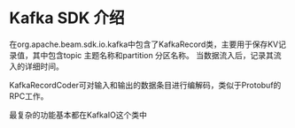 # Kafka SDK 介绍

在org.apache.beam.sdk.io.kafka中包含了KafkaRecord类，主要用于保存KV记录值，其中包含topic 主题名称和partition 分区名称。
当数据流入后，记录其流入的详细时间。

KafkaRecordCoder可对输入和输出的数据条目进行编解码，类似于Protobuf的RPC工作。

最复杂的功能基本都在KafkaIO这个类中





































